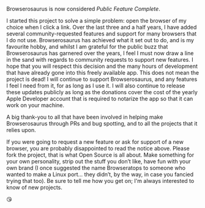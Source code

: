 Browserosaurus is now considered _Public Feature Complete_.

I started this project to solve a simple problem: open the browser of my choice
when I click a link. Over the last three and a half years, I have added several
community-requested features and support for many browsers that I do not use.
Browserosaurus has achieved what it set out to do, and is my favourite hobby,
and whilst I am grateful for the public buzz that Browserosaurus has garnered
over the years, I feel I must now draw a line in the sand with regards to
community requests to support new features. I hope that you will respect this
decision and the many hours of development that have already gone into this
freely available app. This does not mean the project is dead! I will continue to
support Browserosaurus, and any features I feel I need from it, for as long as I
use it. I will also continue to release these updates publicly as long as the
donations cover the cost of the yearly Apple Developer account that is required
to notarize the app so that it can work on your machine.

A big thank-you to all that have been involved in helping make Browserosaurus
through PRs and bug spotting, and to all the projects that it relies upon.

If you were going to request a new feature or ask for support of a new browser,
you are probably disappointed to read the notice above. Please fork the project,
that is what Open Source is all about. Make something for your own personality,
strip out the stuff you don’t like, have fun with your own brand (I once
suggested the name Browseratops to someone who wanted to make a Linux port… they
didn’t, by the way, in case you fancied trying that too). Be sure to tell me how
you get on; I'm always interested to know of new projects.

😘
